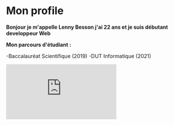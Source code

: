 # Mon profile
 
**Bonjour je m'appelle Lenny Besson j'ai 22 ans et je suis débutant developpeur Web**
  
**Mon parcours d'étudiant :**

-Baccalauréat Scientifique (2019)
-DUT Informatique (2021)
 
 ![Mon image](https://www.lexpress.fr/emploi/formation/obtenir-un-diplome-grace-au-cpf-c-est-possible_1801012.html)
  
